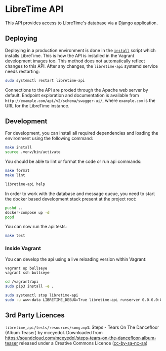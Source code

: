 # LibreTime API

This API provides access to LibreTime's database via a Django application.

## Deploying

Deploying in a production environment is done in the [`install`](../install)
script which installs LibreTime. This is how the API is installed in the Vagrant
development images too. This method does not automatically reflect changes to
this API. After any changes, the `libretime-api` systemd service needs
restarting:

```bash
sudo systemctl restart libretime-api
```

Connections to the API are proxied through the Apache web server by default.
Endpoint exploration and documentation is available from
`http://example.com/api/v2/schema/swagger-ui/`, where `example.com` is the URL
for the LibreTime instance.

## Development

For development, you can install all required dependencies and loading the environment using the following command:

```bash
make install
source .venv/bin/activate
```

You should be able to lint or format the code or run api commands:

```bash
make format
make lint

libretime-api help
```

In order to work with the database and message queue, you need to start the docker based
development stack present at the project root:

```bash
pushd ..
docker-compose up -d
popd
```

You can now run the api tests:

```bash
make test
```

### Inside Vagrant

You can develop the api using a live reloading version within Vagrant:

```bash
vagrant up bullseye
vagrant ssh bullseye

cd /vagrant/api
sudo pip3 install -e .

sudo systemctl stop libretime-api
sudo -u www-data LIBRETIME_DEBUG=True libretime-api runserver 0.0.0.0:8081
```

## 3rd Party Licences

`libretime_api/tests/resources/song.mp3`: Steps - Tears On The Dancefloor (Album
Teaser) by mceyedol. Downloaded from
https://soundcloud.com/mceyedol/steps-tears-on-the-dancefloor-album-teaser
released under a Creative Commons Licence
([cc-by-sa-nc-sa](https://creativecommons.org/licenses/by-nc-sa/3.0/))
